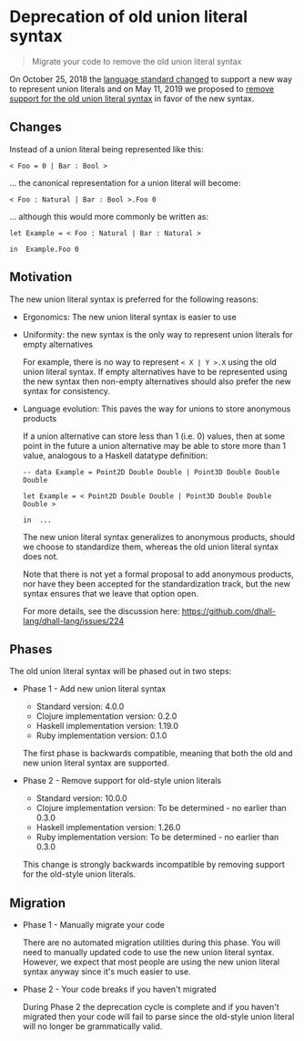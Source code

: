 # Deprecation of old union literal syntax

> Migrate your code to remove the old union literal syntax

On October 25, 2018 the [language standard changed](https://github.com/dhall-lang/dhall-lang/pull/249) to
support a new way to represent union literals and on May 11, 2019 we proposed to
[remove support for the old union literal syntax](https://github.com/dhall-lang/dhall-lang/issues/542)
in favor of the new syntax.

## Changes

Instead of a union literal being represented like this:

```dhall
< Foo = 0 | Bar : Bool >
```

... the canonical representation for a union literal will become:

```dhall
< Foo : Natural | Bar : Bool >.Foo 0
```

... although this would more commonly be written as:

```dhall
let Example = < Foo : Natural | Bar : Natural >

in  Example.Foo 0
```

## Motivation

The new union literal syntax is preferred for the following reasons:

* Ergonomics: The new union literal syntax is easier to use

* Uniformity: the new syntax is the only way to represent union literals for empty alternatives

  For example, there is no way to represent `< X | Y >.X` using the old union literal syntax.  If
  empty alternatives have to be represented using the new syntax then non-empty alternatives
  should also prefer the new syntax for consistency.

* Language evolution: This paves the way for unions to store anonymous products

  If a union alternative can store less than 1 (i.e. 0) values, then at some point in the future a
  union alternative may be able to store more than 1 value, analogous to a Haskell datatype
  definition:

  ```dhall
  -- data Example = Point2D Double Double | Point3D Double Double Double

  let Example = < Point2D Double Double | Point3D Double Double Double >

  in  ...
  ```

  The new union literal syntax generalizes to anonymous products, should we choose to standardize them,
  whereas the old union literal syntax does not.

  Note that there is not yet a formal proposal to add anonymous products, nor have they been accepted for
  the standardization track, but the new syntax ensures that we leave that option open.

  For more details, see the discussion here: https://github.com/dhall-lang/dhall-lang/issues/224

## Phases

The old union literal syntax will be phased out in two steps:

* Phase 1 - Add new union literal syntax

  * Standard version: 4.0.0
  * Clojure implementation version: 0.2.0
  * Haskell implementation version: 1.19.0
  * Ruby implementation version: 0.1.0

  The first phase is backwards compatible, meaning that both the old and new union literal syntax
  are supported.

* Phase 2 - Remove support for old-style union literals

  * Standard version: 10.0.0
  * Clojure implementation version: To be determined - no earlier than 0.3.0
  * Haskell implementation version: 1.26.0
  * Ruby implementation version: To be determined - no earlier than 0.3.0

  This change is strongly backwards incompatible by removing support for the old-style union literals.

## Migration

* Phase 1 - Manually migrate your code

  There are no automated migration utilities during this phase.  You will need to manually
  updated code to use the new union literal syntax.  However, we expect that most people are using
  the new union literal syntax anyway since it's much easier to use.

* Phase 2 - Your code breaks if you haven't migrated

  During Phase 2 the deprecation cycle is complete and if you haven't migrated then your
  code will fail to parse since the old-style union literal will no longer be grammatically valid.
